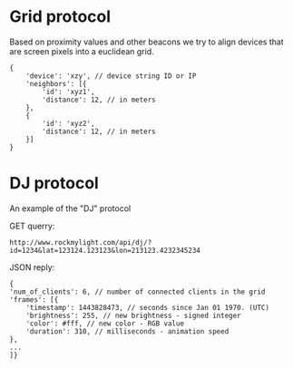 
# Grid protocol

Based on proximity values and other beacons we try to align 
devices that are screen pixels into a euclidean grid.

```
{
	'device': 'xzy', // device string ID or IP
	'neighbors': [{
		'id': 'xyz1',
		'distance': 12, // in meters
	},
	{
		'id': 'xyz2',
		'distance': 12, // in meters
	}]
}

```


# DJ protocol

An example of the "DJ" protocol

GET querry:

`http://www.rockmylight.com/api/dj/?id=1234&lat=123124.123123&lon=213123.4232345234`


JSON reply:

```
{
'num_of_clients': 6, // number of connected clients in the grid
'frames': [{
	'timestamp': 1443828473, // seconds since Jan 01 1970. (UTC)
	'brightness': 255, // new brightness - signed integer
	'color': #fff, // new color - RGB value
	'duration': 310, // milliseconds - animation speed
},
...
]}

```
